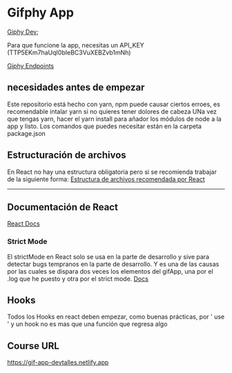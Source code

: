 # Gifphy App

[Giphy Dev](https://developers.giphy.com);

Para que funcione la app, necesitas un API_KEY (TTP5EKm7haUqI0bIeBC3VuXEBZvb1mNh)

[Giphy Endpoints](https://developers.giphy.com/docs/api/endpoint#trending)

## necesidades antes de empezar

Este repositorio está hecho con yarn, npm puede causar ciertos erroes, es recomendable intalar yarn si no quieres tener dolores de cabeza
UNa vez que tengas yarn, hacer el yarn install para añador los módulos de node a la app y listo.
Los comandos que puedes necesitar están en la carpeta package.json

## Estructuración de archivos

En React no hay una estructura obligatoria pero si se recomienda trabajar de la siguiente forma:
[Estructura de archivos recomendada por React](https://es.legacy.reactjs.org/docs/faq-structure.html)

-----------------------

## Documentación de React

[React Docs](https://legacy.reactjs.org/docs/getting-started.html)

### Strict Mode

El strictMode en  React solo se usa en la parte de desarrollo y sive para detectar bugs tempranos en la parte de desarrollo.
Y es una de las causas por las cuales se dispara dos veces los elementos del gifApp, una por el .log que he puesto y otra por el strict mode.
[Docs](https://react.dev/reference/react/StrictMode)

## Hooks

Todos los Hooks en react deben empezar, como buenas prácticas, por ' use ' y un hook no es mas que una función que regresa algo

## Course URL

<https://gif-app-devtalles.netlify.app>
